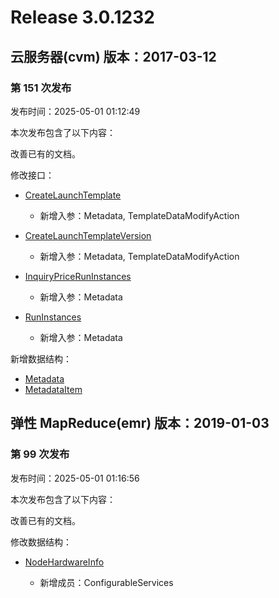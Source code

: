 # Release 3.0.1232

## 云服务器(cvm) 版本：2017-03-12

### 第 151 次发布

发布时间：2025-05-01 01:12:49

本次发布包含了以下内容：

改善已有的文档。

修改接口：

* [CreateLaunchTemplate](https://cloud.tencent.com/document/api/213/66327)

	* 新增入参：Metadata, TemplateDataModifyAction

* [CreateLaunchTemplateVersion](https://cloud.tencent.com/document/api/213/66326)

	* 新增入参：Metadata, TemplateDataModifyAction

* [InquiryPriceRunInstances](https://cloud.tencent.com/document/api/213/15726)

	* 新增入参：Metadata

* [RunInstances](https://cloud.tencent.com/document/api/213/15730)

	* 新增入参：Metadata


新增数据结构：

* [Metadata](https://cloud.tencent.com/document/api/213/15753#Metadata)
* [MetadataItem](https://cloud.tencent.com/document/api/213/15753#MetadataItem)



## 弹性 MapReduce(emr) 版本：2019-01-03

### 第 99 次发布

发布时间：2025-05-01 01:16:56

本次发布包含了以下内容：

改善已有的文档。

修改数据结构：

* [NodeHardwareInfo](https://cloud.tencent.com/document/api/589/33981#NodeHardwareInfo)

	* 新增成员：ConfigurableServices




